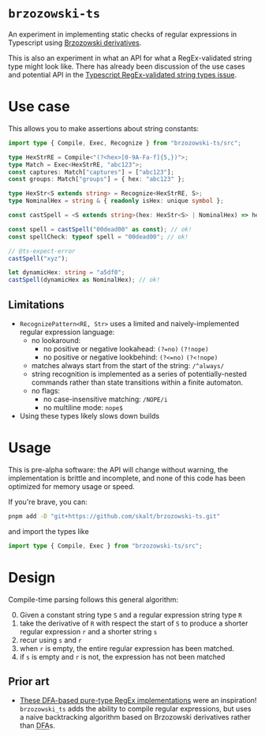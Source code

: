 # `brzozowski-ts`

An experiment in implementing static checks of regular expressions in Typescript using [Brzozowski derivatives][wiki].

This is also an experiment in what an API for what a RegEx-validated string type might look like.
There has already been discussion of the use cases and potential API in the [Typescript RegEx-validated string types issue][ts-issue].

# Use case

This allows you to make assertions about string constants:

```ts
import type { Compile, Exec, Recognize } from "brzozowski-ts/src";

type HexStrRE = Compile<"(?<hex>[0-9A-Fa-f]{5,})">;
type Match = Exec<HexStrRE, "abc123">;
const captures: Match["captures"] = ["abc123"];
const groups: Match["groups"] = { hex: "abc123" };

type HexStr<S extends string> = Recognize<HexStrRE, S>;
type NominalHex = string & { readonly isHex: unique symbol };

const castSpell = <S extends string>(hex: HexStr<S> | NominalHex) => hex;

const spell = castSpell("00dead00" as const); // ok!
const spellCheck: typeof spell = "00dead00"; // ok!

// @ts-expect-error
castSpell("xyz");

let dynamicHex: string = "a5df0";
castSpell(dynamicHex as NominalHex); // ok!
```

<!-- TODO: note on integration with nominal typing -->

## Limitations

- `RecognizePattern<RE, Str>` uses a limited and naively-implemented regular expression language:
  - no lookaround:
    - no positive or negative lookahead: `(?=no)` `(?!nope)`
    - no positive or negative lookbehind: `(?<=no)` `(?<!nope)`
  - matches always start from the start of the string: `/^always/`
  - string recognition is implemented as a series of potentially-nested commands rather than state transitions within a finite automaton.
  - no flags:
    - no case-insensitive matching: `/NOPE/i`
    - no multiline mode: `nope$`
- Using these types likely slows down builds
<!-- TODO: quantify the cost of compile-time RegExp matching -->

# Usage

This is pre-alpha software: the API will change without warning, the implementation is brittle and incomplete, and none of this code has been optimized for memory usage or speed.

If you're brave, you can:

```sh
pnpm add -D "git+https://github.com/skalt/brzozowski-ts.git"
```

and import the types like

```ts
import type { Compile, Exec } from "brzozowski-ts/src";
```

# Design

Compile-time parsing follows this general algorithm:

0. Given a constant string type `S` and a regular expression string type `R`
1. take the derivative of `R` with respect the start of `S` to produce a shorter regular expression `r` and a shorter string `s`
2. recur using `s` and `r`
3. when `r` is empty, the entire regular expression has been matched.
4. if `s` is empty and `r` is not, the expression has not been matched

## Prior art

- [These DFA-based pure-type RegEx implementations](https://github.com/microsoft/TypeScript/issues/6579#issuecomment-710776922) were an inspiration! `brzozowski_ts` adds the ability to compile regular expressions, but uses a naive backtracking algorithm based on Brzozowski derivatives rather than <abbr title="Deterministic Finite Automaton">DFA</abbr>s.

<!-- links -->

[wiki]: https://en.wikipedia.org/wiki/Brzozowski_derivative
[ts-issue]: https://github.com/microsoft/TypeScript/issues/41160#issuecomment-1503653578
